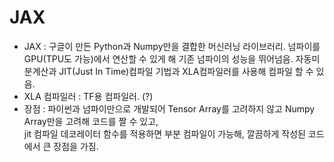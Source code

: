 # JAX
- JAX : 구글이 만든 Python과 Numpy만을 결합한 머신러닝 라이브러리. 넘파이를 GPU(TPU도 가능)에서 연산할 수 있게 해 기존 넘파이의 성능을 뛰어넘음.
  자동미분계산과 JIT(Just In Time)컴파일 기법과 XLA컴파일러를 사용해 컴파일 할 수 있음.
- XLA 컴파일러 : TF용 컴파일러. (?)
- 장점 : 파이썬과 넘파이만으로 개발되어 Tensor Array를 고려하지 않고 Numpy Array만을 고려해 코드를 짤 수 있고,  
  jit 컴파일 데코레이터 함수를 적용하면 부분 컴파일이 가능해, 깔끔하게 작성된 코드에서 큰 장점을 가짐.
